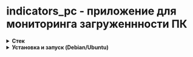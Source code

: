 # indicators_pc - приложение для мониторинга загруженнности ПК

<details>
  <summary>
    <strong>
      Стек
    </strong>
  </summary>

- Python 3.11.0;
- Flet;
- Nuitka;
- Sqlite3;

</details>

<details>
  <summary>
    <strong>
      Установка и запуск (Debian/Ubuntu)
    </strong>
  </summary>

- Скачайте deb пакет `indicators_pc_pack.deb`;
- Установите deb пакет `sudo dpkg -i indicators_pc_pack.deb`;
- Запустите пронграмму `indicators_pc`;

</details>